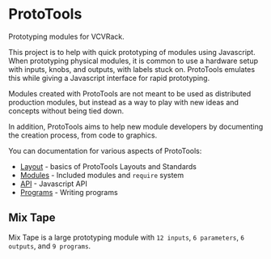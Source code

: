 # ProtoTools

Prototyping modules for VCVRack.

This project is to help with quick prototyping of modules using Javascript.
When prototyping physical modules, it is common to use a hardware setup with
inputs, knobs, and outputs, with labels stuck on.  ProtoTools emulates this
while giving a Javascript interface for rapid prototyping.

Modules created with ProtoTools are not meant to be used as distributed
production modules, but instead as a way to play with new ideas and concepts
without being tied down.

In addition, ProtoTools aims to help new module developers by documenting the
creation process, from code to graphics.

You can documentation for various aspects of ProtoTools:

* [Layout](Layout.md) - basics of ProtoTools Layouts and Standards
* [Modules](Modules.md) - Included modules and `require` system
* [API](API.md) - Javascript API
* [Programs](Programs.md) - Writing programs

## Mix Tape

Mix Tape is a large prototyping module with `12 inputs`, `6 parameters`,
`6 outputs`, and `9 programs`.
